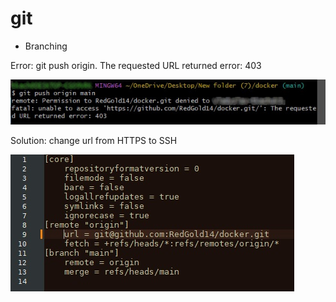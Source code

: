 # git

- Branching

Error: git push origin. The requested URL returned error: 403

![alt text](images/errors/push_origin_branch_error_403.jpg)

Solution: change url from HTTPS to SSH

![alt text](images/errors/push_origin_branch_error_403_solution.jpg)
